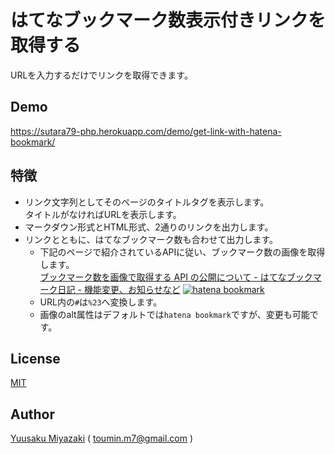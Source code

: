 # はてなブックマーク数表示付きリンクを取得する
URLを入力するだけでリンクを取得できます。

## Demo
https://sutara79-php.herokuapp.com/demo/get-link-with-hatena-bookmark/

## 特徴
- リンク文字列としてそのページのタイトルタグを表示します。  
  タイトルがなければURLを表示します。
- マークダウン形式とHTML形式、2通りのリンクを出力します。
- リンクとともに、はてなブックマーク数も合わせて出力します。
    - 下記のページで紹介されているAPIに従い、ブックマーク数の画像を取得します。  
      [ ブックマーク数を画像で取得する API の公開について - はてなブックマーク日記 - 機能変更、お知らせなど](http://hatena.g.hatena.ne.jp/hatenabookmark/20060712/1152696382) [![hatena bookmark](http://b.hatena.ne.jp/entry/image/http://hatena.g.hatena.ne.jp/hatenabookmark/20060712/1152696382)](http://b.hatena.ne.jp/entry/http://hatena.g.hatena.ne.jp/hatenabookmark/20060712/1152696382)
    - URL内の`#`は`%23`へ変換します。
    - 画像のalt属性はデフォルトでは`hatena bookmark`ですが、変更も可能です。


## License
[MIT](http://www.opensource.org/licenses/mit-license.php)


## Author
[Yuusaku Miyazaki](http://sutara79.hatenablog.com/entry/2016/10/23/142517)
( <toumin.m7@gmail.com> )
